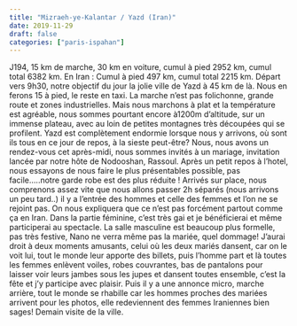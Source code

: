 ```yaml
---
title: "Mizraeh-ye-Kalantar / Yazd (Iran)"
date: 2019-11-29
draft: false
categories: ["paris-ispahan"]
---
```


J194, 15 km de marche, 30 km en voiture, cumul à pied 2952 km, cumul total 6382 km. En Iran : Cumul à pied 497 km, cumul total 2215 km.
Départ vers 9h30, notre objectif du jour la jolie ville de Yazd à 45 km de là. Nous en ferons 15 à pied, le reste en taxi. La marche n’est pas folichonne, grande route et zones industrielles. Mais nous marchons à plat et la température est agréable, nous sommes pourtant encore à1200m d’altitude, sur un immense plateau, avec au loin de petites montagnes très découpées qui se profilent.
Yazd est complètement endormie lorsque nous y arrivons, où sont ils tous en ce jour de repos, à la sieste peut-être?
Nous, nous avons un rendez-vous cet après-midi, nous sommes invités à un mariage, invitation lancée par notre hôte de Nodooshan, Rassoul. Après un petit repos à l’hotel, nous essayons de nous faire le plus présentables possible, pas facile…..notre garde robe est des plus réduite ! Arrivés sur place, nous comprenons assez vite que nous allons passer 2h séparés (nous arrivons un peu tard..) il y a l’entrée des hommes et celle des femmes et l’on ne se rejoint pas. On nous expliquera que ce n’est pas forcément partout comme ça en Iran. Dans la partie féminine, c’est très gai et je bénéficierai et même participerai au spectacle. La salle masculine est beaucoup plus formelle, pas très festive, Nano ne verra même pas la mariée, quel dommage!
J’aurai droit à deux moments amusants, celui où les deux mariés dansent, car on le voit lui, tout le monde leur apporte des billets, puis l’homme part et là toutes les femmes enlèvent voiles, robes couvrantes, bas de pantalons pour laisser voir leurs jambes sous les jupes et dansent toutes ensemble, c’est la fête et j’y participe avec plaisir. Puis il y a une annonce micro, marche arrière, tout le monde se rhabille car les hommes proches des mariées arrivent pour les photos, elle redeviennent des femmes Iraniennes bien sages!
Demain visite de la ville.
